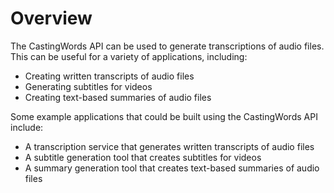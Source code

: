 # Overview

The CastingWords API can be used to generate transcriptions of audio files. This can be useful for a variety of applications, including:

- Creating written transcripts of audio files
- Generating subtitles for videos
- Creating text-based summaries of audio files

Some example applications that could be built using the CastingWords API include:

- A transcription service that generates written transcripts of audio files
- A subtitle generation tool that creates subtitles for videos
- A summary generation tool that creates text-based summaries of audio files
